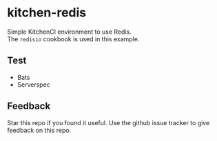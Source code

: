 # kitchen-redis

Simple KitchenCI environment to use Redis.  
The `redisio` cookbook is used in this example.

## Test

* Bats
* Serverspec

## Feedback
Star this repo if you found it useful. Use the github issue tracker to give feedback on this repo.
